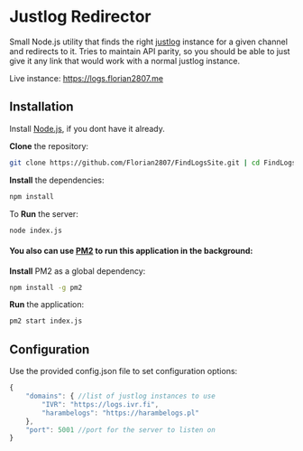 # Justlog Redirector
Small Node.js utility that finds the right [justlog](https://github.com/gempir/justlog) instance for a given channel and redirects to it.
Tries to maintain API parity, so you should be able to just give it any link that would work with a normal justlog instance.

Live instance: https://logs.florian2807.me

## Installation

Install [Node.js](https://nodejs.org/), if you dont have it already.

**Clone** the repository:
```bash
git clone https://github.com/Florian2807/FindLogsSite.git | cd FindLogsSite
```
**Install** the dependencies:
```bash
npm install
```
To **Run** the server:
```bash
node index.js
```

#### You also can use [PM2](https://www.npmjs.com/package/pm2) to run this application in the background:

**Install** PM2 as a global dependency:
```bash
npm install -g pm2
```

**Run** the application:
```bash
pm2 start index.js
```

## Configuration

Use the provided config.json file to set configuration options:

```js
{
    "domains": { //list of justlog instances to use
        "IVR": "https://logs.ivr.fi",
        "harambelogs": "https://harambelogs.pl"
    },
    "port": 5001 //port for the server to listen on
}
```
